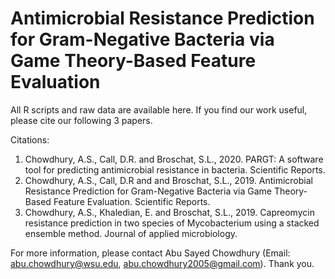 # Antimicrobial Resistance Prediction for Gram-Negative Bacteria via Game Theory-Based Feature Evaluation

All R scripts and raw data are available here. If you find our work useful, please cite our following 3 papers.

Citations:
1.  Chowdhury, A.S., Call, D.R. and Broschat, S.L., 2020. PARGT: A software tool for predicting antimicrobial resistance in bacteria. Scientific Reports.
2.	Chowdhury, A.S., Call, D.R and and Broschat, S.L., 2019. Antimicrobial Resistance Prediction for Gram-Negative Bacteria via Game Theory-Based Feature Evaluation. Scientific Reports.
3.	Chowdhury, A.S., Khaledian, E. and Broschat, S.L., 2019. Capreomycin resistance prediction in two species of Mycobacterium using a stacked ensemble method. Journal of applied microbiology.

For more information, please contact Abu Sayed Chowdhury (Email: abu.chowdhury@wsu.edu, abu.chowdhury2005@gmail.com). Thank you.

